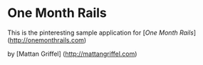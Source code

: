# One Month Rails

This is the pinteresting sample application for 
[*One Month Rails*]  (http://onemonthrails.com)

by [Mattan Griffel] (http://mattangriffel.com)
